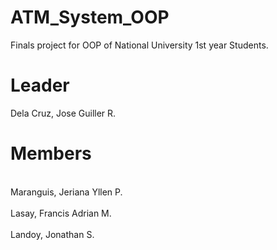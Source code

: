 # ATM_System_OOP
Finals project for OOP of National University 1st year Students.
# Leader
Dela Cruz, Jose Guiller R.
# Members
<br>Maranguis, Jeriana Yllen P.</br>
<br>Lasay, Francis Adrian M.</br>
<br>Landoy, Jonathan S.</br>
